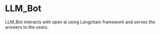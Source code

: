 # LLM_Bot
LLM_Bot interacts with open ai using Langchain framework and serves the answers to the users.
